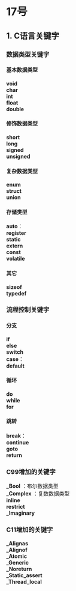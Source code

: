 # 17号
## 1. C语言关键字  
### 数据类型关键字
#### 基本数据类型  
**void**   
**char**   
**int**   
**float**   
**double**   
#### 修饰数据类型  
**short**   
**long**   
**signed**   
**unsigned**   
#### 复杂数据类型  
**enum**   
**struct**   
**union**   
#### 存储类型  
**auto**：   
**register**   
**static**   
**extern**   
**const**   
**volatile**   
#### 其它  
**sizeof**   
**typedef**   
### 流程控制关键字  
#### 分支  
**if**   
**else**  
**switch**   
**case**：   
**default**   
#### 循环  
**do**   
**while**   
**for**    
#### 跳转  
**break**：  
**continue**  
**goto**  
**return**   
### C99增加的关键字  
**_Bool** ：布尔数据类型  
**_Complex** ：复数数据类型  
**inline**  
**restrict**  
**_Imaginary**  
### C11增加的关键字
**_Alignas**  
**_Alignof**  
**_Atomic**  
**_Generic**  
**_Noreturn**  
**_Static_assert**  
**_Thread_local**  

